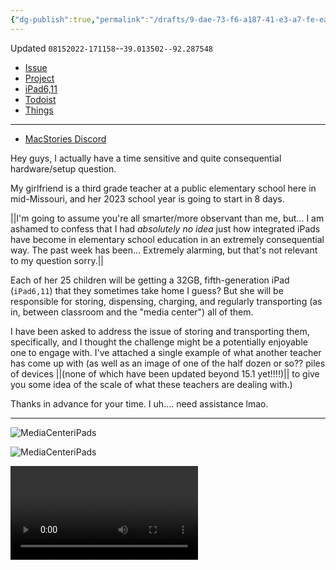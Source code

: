 ```yaml
---
{"dg-publish":true,"permalink":"/drafts/9-dae-73-f6-a187-41-e3-a7-fe-ea-29-f753-a660/","dgHomeLink":true,"dgPassFrontmatter":false}
---
```


Updated `08152022-171158`--`39.013502--92.287548`

- [Issue](https://github.com/users/extratone/leonard/issues/3)
- [Project](https://github.com/users/extratone/projects/16)
- [iPad6,11](mactracker://D282AA90-B095-423A-A645-64C6CF50AF5A)
- [Todoist](https://todoist.com/showTask?id=6090194475)
- [Things](things:///show?id=GfAS2SmXQgFkKGk5SYp1je)

---

- [MacStories Discord](https://discord.com/channels/836622115435184162/837345731881861161/1008893629345046610)


Hey guys, I actually have a time sensitive and quite consequential hardware/setup question.

My girlfriend is a third grade teacher at a public elementary school here in mid-Missouri, and her 2023 school year is going to start in 8 days.

||I'm going to assume you're all smarter/more observant than me, but... I am ashamed to confess that I had *absolutely no idea* just how integrated iPads have become in elementary school education in an extremely consequential way. The past week has been... Extremely alarming, but that's not relevant to my question sorry.||

Each of her 25 children will be getting a 32GB, fifth-generation iPad (`iPad6,11`) that they sometimes take home I guess? But she will be responsible for storing, dispensing, charging, and regularly transporting (as in, between classroom and the "media center") all of them.

I have been asked to address the issue of storing and transporting them, specifically, and I thought the challenge might be a potentially enjoyable one to engage with. I've attached a single example of what another teacher has come up with (as well as an image of one of the half dozen or so?? piles of devices ||(none of which have been updated beyond 15.1 yet!!!!)|| to give you some idea of the scale of what these teachers are dealing with.)

Thanks in advance for your time. I uh.... need assistance lmao.

---

![MediaCenteriPads](https://user-images.githubusercontent.com/43663476/184730633-8e41e89b-587e-47bf-9824-95c4c9f808b4.jpeg)

![MediaCenteriPads](https://user-images.githubusercontent.com/43663476/184730746-1ec7d2d4-a214-40cc-99aa-b61d6f99d97d.jpeg)

<video controls>
  <source src="https://user-images.githubusercontent.com/43663476/184730839-67446f66-13d5-4cec-a1b7-c13d0096ee3b.MOV">
</video>